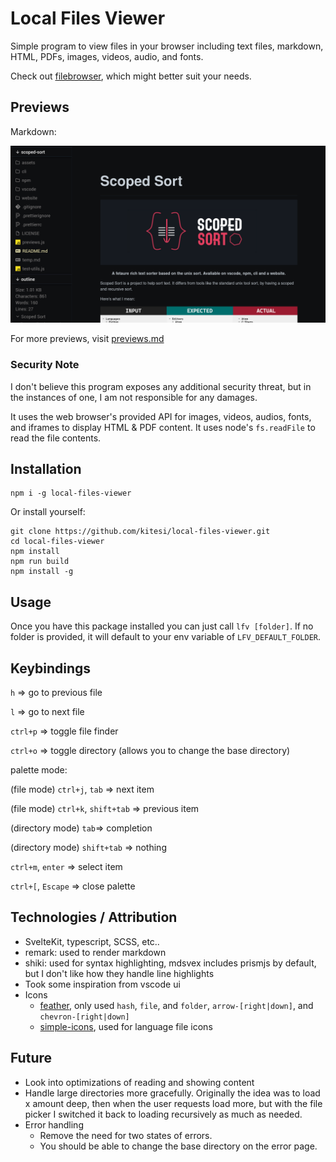 # Local Files Viewer

Simple program to view files in your browser including text files, markdown,
HTML, PDFs, images, videos, audio, and fonts.

Check out [filebrowser](https://filebrowser.org/installation), which might better
suit your needs.

## Previews

Markdown:

![markdown](assets/markdown.png)

For more previews, visit [previews.md](previews.md)

### Security Note

I don't believe this program exposes any additional security threat, but in the
instances of one, I am not responsible for any damages.

It uses the web browser's provided API for images, videos, audios, fonts, and
iframes to display HTML & PDF content. It uses node's `fs.readFile` to read the
file contents.

## Installation

```shell
npm i -g local-files-viewer
```

Or install yourself:

```shell
git clone https://github.com/kitesi/local-files-viewer.git
cd local-files-viewer
npm install
npm run build
npm install -g
```

## Usage

Once you have this package installed you can just call `lfv [folder]`.
If no folder is provided, it will default to your env variable of `LFV_DEFAULT_FOLDER`.

## Keybindings

`h` => go to previous file

`l` => go to next file

`ctrl+p` => toggle file finder

`ctrl+o` => toggle directory (allows you to change the base directory)

palette mode:

(file mode) `ctrl+j`, `tab` => next item

(file mode) `ctrl+k`, `shift+tab` => previous item

(directory mode) `tab`=> completion

(directory mode) `shift+tab` => nothing

`ctrl+m`, `enter` => select item

`ctrl+[`, `Escape` => close palette

## Technologies / Attribution

- SvelteKit, typescript, SCSS, etc..
- remark: used to render markdown
- shiki: used for syntax highlighting, mdsvex includes prismjs
  by default, but I don't like how they handle line highlights
- Took some inspiration from vscode ui
- Icons
  - [feather](https://feathericons.com/), only used `hash`, `file`, and `folder`, `arrow-[right|down]`, and
    `chevron-[right|down]`
  - [simple-icons](https://simpleicons.org/), used for language file icons

## Future

- Look into optimizations of reading and showing content
- Handle large directories more gracefully. Originally the idea was to load x amount deep, then when the user
  requests load more, but with the file picker I switched it back to loading
  recursively as much as needed.
- Error handling
  - Remove the need for two states of errors.
  - You should be able to change the base directory on the error page.
